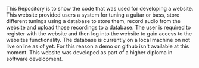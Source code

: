 This Repository is to show the code that was used for developing a website. 
This website provided users a system for tuning a guitar or bass, store different tunings using a database to store them, record audio from the website and upload those recordings to a database. 
The user is required to register with the website and then log into the website to gain access to the websites functionality. 
The database is currently on a local machine on not live online as of yet. For this reason a demo on github isn't available at this moment. 
This website was developed as part of a higher diploma in software development.
